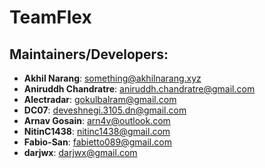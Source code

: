 TeamFlex
===========

Maintainers/Developers:
-----------------------------
* __Akhil Narang__: <something@akhilnarang.xyz>
* __Aniruddh Chandratre__: <aniruddh.chandratre@gmail.com>
* __Alectradar__: <gokulbalram@gmail.com>
* __DC07__: <deveshnegi.3105.dn@gmail.com>
* __Arnav Gosain__: <arn4v@outlook.com>
* __NitinC1438__: <nitinc1438@gmail.com>
* __Fabio-San__: <fabietto089@gmail.com>
* __darjwx__: <darjwx@gmail.com>
